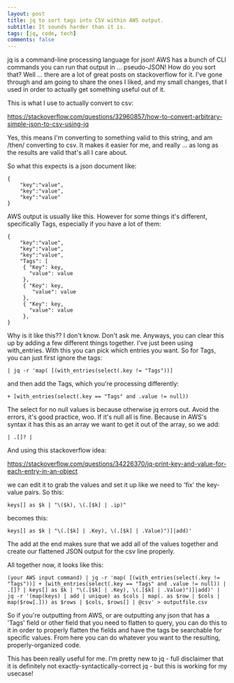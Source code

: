 ```yaml
---
layout: post
title: jq to sort tags into CSV within AWS output.
subtitle: It sounds harder than it is.
tags: [jq, code, tech]
comments: false
---
```


jq is a command-line processing language for json! AWS has a bunch of CLI commands you can run that output in ... pseudo-JSON! How do you sort that?
Well ... there are a lot of great posts on stackoverflow for it. I've gone through and am going to share the ones I liked, and my small changes, that I used in order to actually get something useful out of it.

This is what I use to actually convert to csv:

https://stackoverflow.com/questions/32960857/how-to-convert-arbitrary-simple-json-to-csv-using-jq

Yes, this means I'm converting to something valid to this string, and am /then/ converting to csv. It makes it easier for me, and really ... as long as the results are valid that's all I care about.

So what this expects is a json document like:

    {
        "key":"value",
        "key":"value",
        "key":"value"
    }

AWS output is usually like this. However for some things it's different, specifically Tags, especially if you have a lot of them:

    {
        "key":"value",
        "key":"value",
        "key":"value",
        "Tags": [
         { "Key": key,
           "value": value
         },
         { "Key": key,
            "value": value
         },
         { "Key": key,
           "value": value
         },
    }

Why is it like this?? I don't know. Don't ask me.
Anyways, you can clear this up by adding a few different things together. I've just been using with_entries. With this you can pick which entries you want. So for Tags, you can just first ignore the tags:

    | jq -r 'map( [(with_entries(select(.key != "Tags"))]
    
and then add the Tags, which you're processing differently:

    + [with_entries(select(.key == "Tags" and .value != null))

The select for no null values is because otherwise jq errors out. Avoid the errors, it's good practice, woo. If it's null all is fine.
Because in AWS's syntax it has this as an array we want to get it out of the array, so we add:

    | .[]? |
    
And using this stackoverflow idea:

https://stackoverflow.com/questions/34226370/jq-print-key-and-value-for-each-entry-in-an-object

we can edit it to grab the values and set it up like we need to 'fix' the key-value pairs. So this:

    keys[] as $k | "\($k), \(.[$k] | .ip)"
  
becomes this:

    keys[] as $k | "\(.[$k] | .Key), \(.[$k] | .Value)")]|add)'

The add at the end makes sure that we add all of the values together and create our flattened JSON output for the csv line properly.

All together now, it looks like this:

    (your AWS input command) | jq -r 'map( [(with_entries(select(.key != "Tags"))] + [with_entries(select(.key == "Tags" and .value != null)) | .[]? | keys[] as $k | "\(.[$k] | .Key), \(.[$k] | .Value)")]|add)' | jq -r '(map(keys) | add | unique) as $cols | map(. as $row | $cols | map($row[.])) as $rows | $cols, $rows[] | @csv' > outputfile.csv

So if you're outputting from AWS, or are outputting any json that has a 'Tags' field or other field that you need to flatten to query, you can do this to it in order to properly flatten the fields and have the tags be searchable for specific values. From here you can do whatever you want to the resulting, properly-organized code.

This has been really useful for me. I'm pretty new to jq - full disclaimer that it is definitely not exactly-syntactically-correct jq - but this is working for my usecase!
